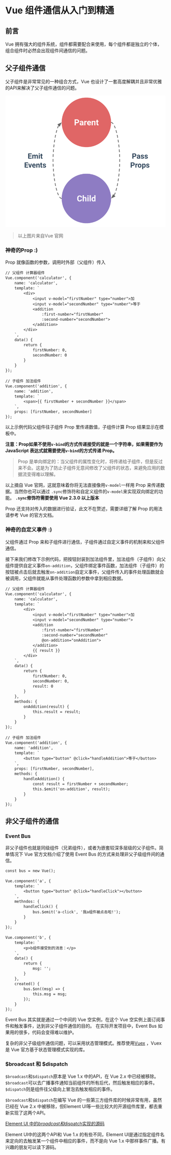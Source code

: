 # Vue 组件通信从入门到精通

## 前言
Vue 拥有强大的组件系统，组件都需要配合来使用，每个组件都是独立的个体，组合组件时必然会出现组件间通信的问题。

## 父子组件通信
父子组件是非常常见的一种组合方式，Vue 也设计了一套高度解耦并且非常优雅的API来解决了父子组件通信的问题。

![props-events](img/props-events.png)
> 以上图片来自Vue 官网

### 神奇的Prop :)

Prop 就像函数的参数，调用时外部（父组件）传入
```vue
// 父组件 计算器组件
Vue.component('calculator', {
    name: 'calculator',
    template: `
        <div>
            <input v-model="firstNumber" type="number">加
            <input v-model="secondNumber" type="number">等于
            <addition 
                :first-number="firstNumber" 
                :second-number="secondNumber">
            </addition>   
        </div>   
    `,
    data() {
        return {
            firstNumber: 0,
            secondNumber: 0
        }
    }
});

// 子组件 加法组件
Vue.component('addition', {
    name: 'addition',
    template: `
        <span>{{ firstNumber + secondNumber }}</span>
    `,
    props: [firstNumber, secondNumber]
});
```

以上示例代码父组件往子组件 Prop 里传递数值，子组件计算 Prop 结果显示在模板中。

**注意：Prop如果不使用`v-bind`的方式传递接受的就是一个字符串，如果需要作为 JavaScript 表达式就需要使用`v-bind`的方式传递 Prop。**

> Prop 是单向绑定的：当父组件的属性变化时，将传递给子组件，但是反过来不会。这是为了防止子组件无意间修改了父组件的状态，来避免应用的数据流变得难以理解。

以上摘自 Vue 官网，这就意味着你将无法直接像用`v-model`一样用 Prop 来传递数据。当然你也可以通过 `.sync`修饰符和自定义组件的`v-model`来实现双向绑定的功能。
**`.sync`修饰符需要使用 Vue 2.3.0 以上版本**

Prop 还支持对传入的数据进行验证，此文不在赘述，需要详细了解 Prop 的用法请参考 Vue 的官方文档。

### 神奇的自定义事件 :)

父组件通过 Prop 来和子组件进行通信，子组件通过自定义事件的机制来和父组件通信。

接下来我们修改下示例代码，把按钮封装到加法组件里，加法组件（子组件）向父组件提供自定义事件`on-addition`，父组件绑定事件函数，加法组件（子组件）的按钮被点击后就去触发`on-addition`自定义事件，父组件传入的事件处理函数就会被调用，父组件就能从事件处理函数的参数中拿到相应数据。

```vue
// 父组件 计算器组件
Vue.component('calculator', {
    name: 'calculator',
    template: `
        <div>
            <input v-model="firstNumber" type="number">加
            <input v-model="secondNumber" type="number">
            <addition 
                :first-number="firstNumber" 
                :second-number="secondNumber"
                @on-addition="onAddition">
            </addition>
            {{ result }}   
        </div>   
    `,
    data() {
        return {
            firstNumber: 0,
            secondNumber: 0,
            result: 0
        }
    },
    methods: {
        onAddition(result) {
            this.result = result;
        }
    }
});

// 子组件 加法组件
Vue.component('addition', {
    name: 'addition',
    template: `
        <button type="button" @click="handleAddition">等于</button>
    `,
    props: [firstNumber, secondNumber],
    methods: {
        handleAddition() {
            const result = firstNumber + secondNumber;
            this.$emit('on-addition', result);
        }
    }
});
```

## 非父子组件的通信

### Event Bus
非父子组件也就是同级组件（兄弟组件），或者为嵌套较深多层级的父子组件。简单情况下 Vue 官方文档介绍了使用 Event Bus 的方式来处理非父子级组件间的通信。

```vue
const bus = new Vue();

Vue.component('a', {
    template: `
        <button type="button" @click="handleClick"></button>
    `,
    methndos: {
        handleClick() {
            bus.$emit('a-click', '我a组件被点击啦!');
        }
    }
});

Vue.component('b', {
    template: `
        <p>b组件接受到的消息：</p>
    `,
    data() {
        return {
            msg: '';
        }
    },
    created() {
        bus.$on((msg) => {
            this.msg = msg;
        });
    }
});
```
Event Bus 其实就是通过一个中间的 Vue 空实例，在这个 Vue 空实例上面订阅事件和触发事件，达到非父子组件通信的目的。
在实际开发项目中，Event Bus 如果用的很多，代码会变得难以维护。

复杂的非父子级组件通信问题，可以采用状态管理模式。推荐使用[Vuex](!https://vuex.vuejs.org/) ，Vuex 是 Vue 官方基于状态管理模式实现的库。

### $broadcast 和 $dispatch
`$broadcast`和`$dispatch`原本是 Vue 1.x 中的API，在 Vue 2.x 中已经被移除。 
`$broadcast`可以去广播事件通知当前组件的所有后代，然后触发相应的事件。`$dispatch`则是组件往父级向上冒泡去触发相应的事件。

`$broadcast`和`$dispatch`在编写 Vue 的一些第三方组件库的时候非常有用，虽然已经在 Vue 2.x 中被移除，但Element UI等一些比较大的开源组件库里，都去重新实现了这两个API。

[Element UI 中的$broadcast和$dispatch实现的源码](https://github.com/ElemeFE/element/blob/dev/src/mixins/emitter.js)

Element UI中的这两个API和 Vue 1.x 的有些不同，Element UI是通过指定组件名来定向的去触发某一个组件中相应的事件，而不是向 Vue 1.x 中那样事件广播。有兴趣的朋友可以读下源码。
